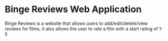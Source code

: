 # Binge Reviews Web Application
Binge Reviews is a website that allows users to add/edit/delete/view reviews for films, it also allows the user to rate a film with a start rating of 1-5